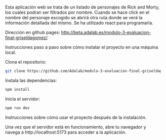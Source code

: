 Esta aplicación web se trata de un listado de personajes de Rick and Morty, los cuales podran ser filtrados por nombre. Cuando se hace click en el nombre del personaje escogido se abrirá otra ruta donde se verá la información detallada del mismo. Se ha utilizado react para programarla.

Dirección en github pages: http://beta.adalab.es/modulo-3-evaluacion-final-griseldagomez/

Instrucciones paso a paso sobre cómo instalar el proyecto en una máquina local.

Clona el repositorio:

```bash
git clone https://github.com/Adalab/modulo-3-evaluacion-final-griseldagomez.git
```

Instala las dependencias:
```bash
npm install
```

Inicia el servidor:

```bash
npm run dev
```

Instrucciones sobre cómo usar el proyecto después de la instalación.

Una vez que el servidor está en funcionamiento, abre tu navegador y navega a http://localhost:5173 para acceder a la aplicación.

